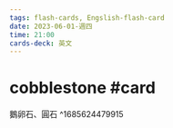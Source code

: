 ```yaml
---
tags: flash-cards, Engslish-flash-card
date: 2023-06-01-週四
time: 21:00
cards-deck: 英文
---
```


# cobblestone #card 
鵝卵石、圓石
^1685624479915
